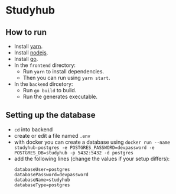 # Studyhub

## How to run

- Install [yarn](https://yarnpkg.com/).
- Install [nodejs](https://nodejs.org/en/).
- Install [go](https://golang.org/).
- In the `frontend` directory:
    - Run `yarn` to install dependencies.
    - Then you can run using `yarn start`.
- In the `backend` dircetory:
    - Run `go build` to build.
    - Run the generates executable.

## Setting up the database

- `cd` into backend
- create or edit a file named `.env`
- with docker you can create a database using `docker run --name studyhub-postgres -e POSTGRES_PASSWORD=devpassword -e POSTGRES_DB=studyhub -p 5432:5432 -d postgres`
- add the following lines (change the values if your setup differs):
    ```
    databaseUser=postgres
    databasePassword=devpassword
    databaseName=studyhub
    databaseType=postgres
    ```
